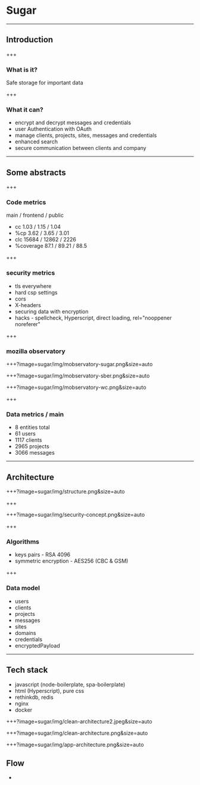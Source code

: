 # Sugar

---

## Introduction

+++

### What is it?

Safe storage for important data

+++

### What it can?

* encrypt and decrypt messages and credentials
* user Authentication with OAuth
* manage clients, projects, sites, messages and credentials
* enhanced search
* secure communication between clients and company

---

## Some abstracts

+++

### Code metrics

main / frontend / public
* cc  1.03 / 1.15 / 1.04
* %cp 3.62 / 3.65 / 3.01
* clc 15684 / 12862 / 2226
* %coverage 87.1 / 89.21 / 88.5

+++

### security metrics

* tls everywhere
* hard csp settings
* cors
* X-headers
* securing data with encryption
* hacks - spellcheck, Hyperscript, direct loading, rel="nooppener noreferer"

+++

### mozilla observatory

+++?image=sugar/img/mobservatory-sugar.png&size=auto

+++?image=sugar/img/mobservatory-sber.png&size=auto

+++?image=sugar/img/mobservatory-wc.png&size=auto

+++

### Data metrics / main

* 8 entities total 
* 61 users
* 1117 clients
* 2965 projects
* 3066 messages

---

## Architecture

+++?image=sugar/img/structure.png&size=auto

+++

+++?image=sugar/img/security-concept.png&size=auto

+++

### Algorithms

* keys pairs - RSA 4096
* symmetric encryption - AES256 (CBC & GSM)

+++

### Data model

* users
* clients
 * projects
  * messages
  * sites
   * domains
* credentials
* encryptedPayload

---

## Tech stack

* javascript (node-boilerplate, spa-boilerplate)
* html (Hyperscript), pure css
* rethinkdb, redis
* nginx
* docker

+++?image=sugar/img/clean-architecture2.jpeg&size=auto

+++?image=sugar/img/clean-architecture.png&size=auto

+++?image=sugar/img/app-architecture.png&size=auto

## Flow

* 
